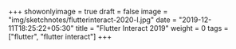 +++
showonlyimage = true
draft = false
image = "img/sketchnotes/flutterinteract-2020-l.jpg"
date = "2019-12-11T18:25:22+05:30"
title = "Flutter Interact 2019"
weight = 0
tags = ["flutter", "flutter interact"]
+++



